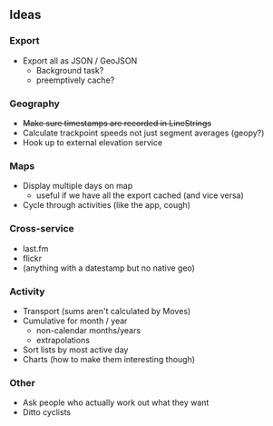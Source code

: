 ## Ideas

### Export

- Export all as JSON / GeoJSON
  - Background task?
  - preemptively cache?

### Geography

- ~~Make sure timestamps are recorded in LineStrings~~
- Calculate trackpoint speeds not just segment averages (geopy?)
- Hook up to external elevation service

### Maps

- Display multiple days on map
  - useful if we have all the export cached (and vice versa)
- Cycle through activities (like the app, cough)

### Cross-service

- last.fm
- flickr
- (anything with a datestamp but no native geo)

### Activity

- Transport (sums aren't calculated by Moves)
- Cumulative for month / year
  - non-calendar months/years
  - extrapolations
- Sort lists by most active day
- Charts (how to make them interesting though)

### Other

- Ask people who actually work out what they want
- Ditto cyclists

